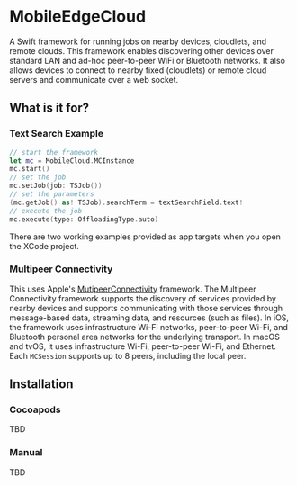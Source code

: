 # MobileEdgeCloud
A Swift framework for running jobs on nearby devices, cloudlets, and remote clouds. This framework enables discovering other devices over standard LAN and ad-hoc peer-to-peer WiFi or Bluetooth networks. It also allows devices to connect to nearby fixed (cloudlets) or remote cloud servers and communicate over a web socket.

## What is it for?

### Text Search Example
```Swift
// start the framework
let mc = MobileCloud.MCInstance
mc.start()
// set the job
mc.setJob(job: TSJob())
// set the parameters
(mc.getJob() as! TSJob).searchTerm = textSearchField.text!
// execute the job
mc.execute(type: OffloadingType.auto)
```

There are two working examples provided as app targets when you open the XCode project. 

### Multipeer Connectivity 
This uses Apple's [MutipeerConnectivity](https://developer.apple.com/reference/multipeerconnectivity) framework. The Multipeer Connectivity framework supports the discovery of services provided by nearby devices and supports communicating with those services through message-based data, streaming data, and resources (such as files). In iOS, the framework uses infrastructure Wi-Fi networks, peer-to-peer Wi-Fi, and Bluetooth personal area networks for the underlying transport. In macOS and tvOS, it uses infrastructure Wi-Fi, peer-to-peer Wi-Fi, and Ethernet. Each `MCSession` supports up to 8 peers, including the local peer.

## Installation

### Cocoapods
TBD

### Manual
TBD
